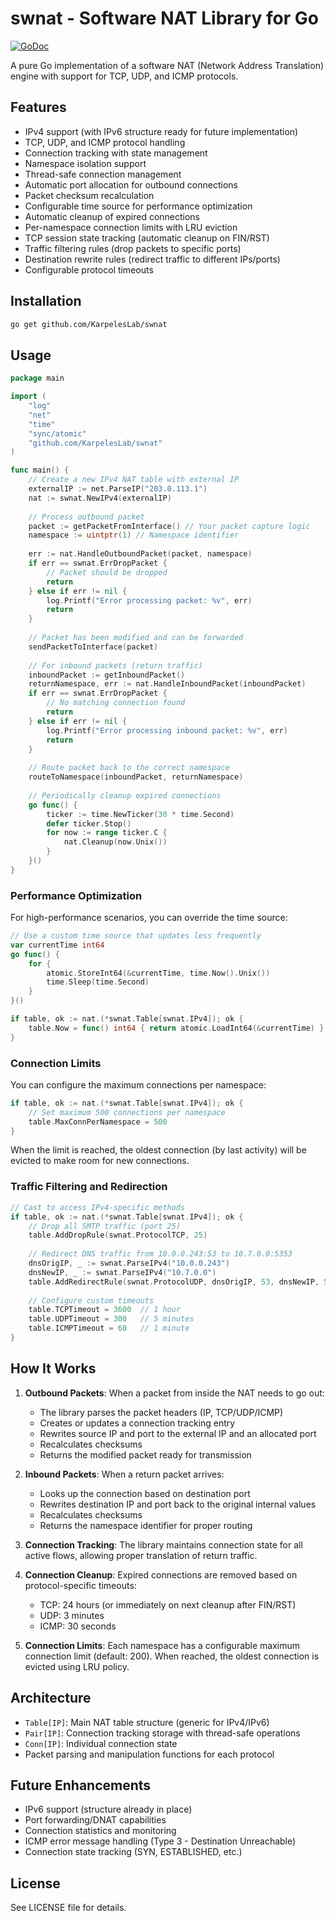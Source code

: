 # swnat - Software NAT Library for Go

[![GoDoc](https://godoc.org/github.com/KarpelesLab/swnat?status.svg)](https://godoc.org/github.com/KarpelesLab/swnat)

A pure Go implementation of a software NAT (Network Address Translation) engine with support for TCP, UDP, and ICMP protocols.

## Features

- IPv4 support (with IPv6 structure ready for future implementation)
- TCP, UDP, and ICMP protocol handling
- Connection tracking with state management
- Namespace isolation support
- Thread-safe connection management
- Automatic port allocation for outbound connections
- Packet checksum recalculation
- Configurable time source for performance optimization
- Automatic cleanup of expired connections
- Per-namespace connection limits with LRU eviction
- TCP session state tracking (automatic cleanup on FIN/RST)
- Traffic filtering rules (drop packets to specific ports)
- Destination rewrite rules (redirect traffic to different IPs/ports)
- Configurable protocol timeouts

## Installation

```bash
go get github.com/KarpelesLab/swnat
```

## Usage

```go
package main

import (
    "log"
    "net"
    "time"
    "sync/atomic"
    "github.com/KarpelesLab/swnat"
)

func main() {
    // Create a new IPv4 NAT table with external IP
    externalIP := net.ParseIP("203.0.113.1")
    nat := swnat.NewIPv4(externalIP)
    
    // Process outbound packet
    packet := getPacketFromInterface() // Your packet capture logic
    namespace := uintptr(1) // Namespace identifier
    
    err := nat.HandleOutboundPacket(packet, namespace)
    if err == swnat.ErrDropPacket {
        // Packet should be dropped
        return
    } else if err != nil {
        log.Printf("Error processing packet: %v", err)
        return
    }
    
    // Packet has been modified and can be forwarded
    sendPacketToInterface(packet)
    
    // For inbound packets (return traffic)
    inboundPacket := getInboundPacket()
    returnNamespace, err := nat.HandleInboundPacket(inboundPacket)
    if err == swnat.ErrDropPacket {
        // No matching connection found
        return
    } else if err != nil {
        log.Printf("Error processing inbound packet: %v", err)
        return
    }
    
    // Route packet back to the correct namespace
    routeToNamespace(inboundPacket, returnNamespace)
    
    // Periodically cleanup expired connections
    go func() {
        ticker := time.NewTicker(30 * time.Second)
        defer ticker.Stop()
        for now := range ticker.C {
            nat.Cleanup(now.Unix())
        }
    }()
}
```

### Performance Optimization

For high-performance scenarios, you can override the time source:

```go
// Use a custom time source that updates less frequently
var currentTime int64
go func() {
    for {
        atomic.StoreInt64(&currentTime, time.Now().Unix())
        time.Sleep(time.Second)
    }
}()

if table, ok := nat.(*swnat.Table[swnat.IPv4]); ok {
    table.Now = func() int64 { return atomic.LoadInt64(&currentTime) }
}
```

### Connection Limits

You can configure the maximum connections per namespace:

```go
if table, ok := nat.(*swnat.Table[swnat.IPv4]); ok {
    // Set maximum 500 connections per namespace
    table.MaxConnPerNamespace = 500
}
```

When the limit is reached, the oldest connection (by last activity) will be evicted to make room for new connections.

### Traffic Filtering and Redirection

```go
// Cast to access IPv4-specific methods
if table, ok := nat.(*swnat.Table[swnat.IPv4]); ok {
    // Drop all SMTP traffic (port 25)
    table.AddDropRule(swnat.ProtocolTCP, 25)
    
    // Redirect DNS traffic from 10.0.0.243:53 to 10.7.0.0:5353
    dnsOrigIP, _ := swnat.ParseIPv4("10.0.0.243")
    dnsNewIP, _ := swnat.ParseIPv4("10.7.0.0")
    table.AddRedirectRule(swnat.ProtocolUDP, dnsOrigIP, 53, dnsNewIP, 5353)
    
    // Configure custom timeouts
    table.TCPTimeout = 3600  // 1 hour
    table.UDPTimeout = 300   // 5 minutes
    table.ICMPTimeout = 60   // 1 minute
}
```

## How It Works

1. **Outbound Packets**: When a packet from inside the NAT needs to go out:
   - The library parses the packet headers (IP, TCP/UDP/ICMP)
   - Creates or updates a connection tracking entry
   - Rewrites source IP and port to the external IP and an allocated port
   - Recalculates checksums
   - Returns the modified packet ready for transmission

2. **Inbound Packets**: When a return packet arrives:
   - Looks up the connection based on destination port
   - Rewrites destination IP and port back to the original internal values
   - Recalculates checksums
   - Returns the namespace identifier for proper routing

3. **Connection Tracking**: The library maintains connection state for all active flows, allowing proper translation of return traffic.

4. **Connection Cleanup**: Expired connections are removed based on protocol-specific timeouts:
   - TCP: 24 hours (or immediately on next cleanup after FIN/RST)
   - UDP: 3 minutes  
   - ICMP: 30 seconds

5. **Connection Limits**: Each namespace has a configurable maximum connection limit (default: 200). When reached, the oldest connection is evicted using LRU policy.

## Architecture

- `Table[IP]`: Main NAT table structure (generic for IPv4/IPv6)
- `Pair[IP]`: Connection tracking storage with thread-safe operations
- `Conn[IP]`: Individual connection state
- Packet parsing and manipulation functions for each protocol

## Future Enhancements

- IPv6 support (structure already in place)
- Port forwarding/DNAT capabilities
- Connection statistics and monitoring
- ICMP error message handling (Type 3 - Destination Unreachable)
- Connection state tracking (SYN, ESTABLISHED, etc.)

## License

See LICENSE file for details.